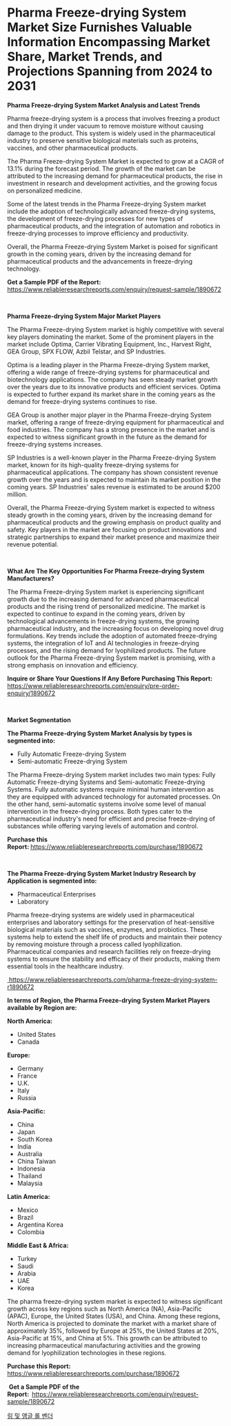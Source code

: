 <p><h1>Pharma Freeze-drying System Market Size Furnishes Valuable Information Encompassing Market Share, Market Trends, and Projections Spanning from 2024 to 2031</h1></p><p><strong>Pharma Freeze-drying System Market Analysis and Latest Trends</strong></p>
<p><p>Pharma freeze-drying system is a process that involves freezing a product and then drying it under vacuum to remove moisture without causing damage to the product. This system is widely used in the pharmaceutical industry to preserve sensitive biological materials such as proteins, vaccines, and other pharmaceutical products.</p><p>The Pharma Freeze-drying System Market is expected to grow at a CAGR of 13.1% during the forecast period. The growth of the market can be attributed to the increasing demand for pharmaceutical products, the rise in investment in research and development activities, and the growing focus on personalized medicine.</p><p>Some of the latest trends in the Pharma Freeze-drying System market include the adoption of technologically advanced freeze-drying systems, the development of freeze-drying processes for new types of pharmaceutical products, and the integration of automation and robotics in freeze-drying processes to improve efficiency and productivity.</p><p>Overall, the Pharma Freeze-drying System Market is poised for significant growth in the coming years, driven by the increasing demand for pharmaceutical products and the advancements in freeze-drying technology.</p></p>
<p><strong>Get a Sample PDF of the Report:&nbsp;</strong> <a href="https://www.reliableresearchreports.com/enquiry/request-sample/1890672">https://www.reliableresearchreports.com/enquiry/request-sample/1890672</a></p>
<p>&nbsp;</p>
<p><strong>Pharma Freeze-drying System Major Market Players</strong></p>
<p><p>The Pharma Freeze-drying System market is highly competitive with several key players dominating the market. Some of the prominent players in the market include Optima, Carrier Vibrating Equipment, Inc., Harvest Right, GEA Group, SPX FLOW, Azbil Telstar, and SP Industries.</p><p>Optima is a leading player in the Pharma Freeze-drying System market, offering a wide range of freeze-drying systems for pharmaceutical and biotechnology applications. The company has seen steady market growth over the years due to its innovative products and efficient services. Optima is expected to further expand its market share in the coming years as the demand for freeze-drying systems continues to rise.</p><p>GEA Group is another major player in the Pharma Freeze-drying System market, offering a range of freeze-drying equipment for pharmaceutical and food industries. The company has a strong presence in the market and is expected to witness significant growth in the future as the demand for freeze-drying systems increases.</p><p>SP Industries is a well-known player in the Pharma Freeze-drying System market, known for its high-quality freeze-drying systems for pharmaceutical applications. The company has shown consistent revenue growth over the years and is expected to maintain its market position in the coming years. SP Industries' sales revenue is estimated to be around $200 million.</p><p>Overall, the Pharma Freeze-drying System market is expected to witness steady growth in the coming years, driven by the increasing demand for pharmaceutical products and the growing emphasis on product quality and safety. Key players in the market are focusing on product innovations and strategic partnerships to expand their market presence and maximize their revenue potential.</p></p>
<p>&nbsp;</p>
<p><strong>What Are The Key Opportunities For Pharma Freeze-drying System Manufacturers?</strong></p>
<p><p>The Pharma Freeze-drying System market is experiencing significant growth due to the increasing demand for advanced pharmaceutical products and the rising trend of personalized medicine. The market is expected to continue to expand in the coming years, driven by technological advancements in freeze-drying systems, the growing pharmaceutical industry, and the increasing focus on developing novel drug formulations. Key trends include the adoption of automated freeze-drying systems, the integration of IoT and AI technologies in freeze-drying processes, and the rising demand for lyophilized products. The future outlook for the Pharma Freeze-drying System market is promising, with a strong emphasis on innovation and efficiency.</p></p>
<p><strong>Inquire or Share Your Questions If Any Before Purchasing This Report:</strong> <a href="https://www.reliableresearchreports.com/enquiry/pre-order-enquiry/1890672">https://www.reliableresearchreports.com/enquiry/pre-order-enquiry/1890672</a></p>
<p>&nbsp;</p>
<p><strong>Market Segmentation</strong></p>
<p><strong>The Pharma Freeze-drying System Market Analysis by types is segmented into:</strong></p>
<p><ul><li>Fully Automatic Freeze-drying System</li><li>Semi-automatic Freeze-drying System</li></ul></p>
<p><p>The Pharma Freeze-drying System market includes two main types: Fully Automatic Freeze-drying Systems and Semi-automatic Freeze-drying Systems. Fully automatic systems require minimal human intervention as they are equipped with advanced technology for automated processes. On the other hand, semi-automatic systems involve some level of manual intervention in the freeze-drying process. Both types cater to the pharmaceutical industry's need for efficient and precise freeze-drying of substances while offering varying levels of automation and control.</p></p>
<p><strong>Purchase this Report:&nbsp;</strong><a href="https://www.reliableresearchreports.com/purchase/1890672">https://www.reliableresearchreports.com/purchase/1890672</a></p>
<p>&nbsp;</p>
<p><strong>The Pharma Freeze-drying System Market Industry Research by Application is segmented into:</strong></p>
<p><ul><li>Pharmaceutical Enterprises</li><li>Laboratory</li></ul></p>
<p><p>Pharma freeze-drying systems are widely used in pharmaceutical enterprises and laboratory settings for the preservation of heat-sensitive biological materials such as vaccines, enzymes, and probiotics. These systems help to extend the shelf life of products and maintain their potency by removing moisture through a process called lyophilization. Pharmaceutical companies and research facilities rely on freeze-drying systems to ensure the stability and efficacy of their products, making them essential tools in the healthcare industry.</p></p>
<p><a href="https://www.reliableresearchreports.com/pharma-freeze-drying-system-r1890672">&nbsp;https://www.reliableresearchreports.com/pharma-freeze-drying-system-r1890672</a></p>
<p><strong>In terms of Region, the Pharma Freeze-drying System Market Players available by Region are:</strong></p>
<p>
    <p> <strong> North America: </strong>
        <ul>
            <li>United States</li>
            <li>Canada</li>
        </ul>
        </p> 
    <p> <strong> Europe: </strong>
        <ul>
            <li>Germany</li>
            <li>France</li>
            <li>U.K.</li>
            <li>Italy</li>
            <li>Russia</li>
        </ul>
        </p> 
    <p> <strong> Asia-Pacific: </strong>
        <ul>
            <li>China</li>
            <li>Japan</li>
            <li>South Korea</li>
            <li>India</li>
            <li>Australia</li>
            <li>China Taiwan</li>
            <li>Indonesia</li>
            <li>Thailand</li>
            <li>Malaysia</li>
        </ul>
        </p> 
    <p> <strong> Latin America: </strong>
        <ul>
            <li>Mexico</li>
            <li>Brazil</li>
            <li>Argentina Korea</li>
            <li>Colombia</li>
        </ul>
        </p> 
    <p> <strong> Middle East & Africa: </strong>
        <ul>
            <li>Turkey</li>
            <li>Saudi</li>
            <li>Arabia</li>
            <li>UAE</li>
            <li>Korea</li>
        </ul>
    </p>
    </p>
<p><p>The pharma freeze-drying system market is expected to witness significant growth across key regions such as North America (NA), Asia-Pacific (APAC), Europe, the United States (USA), and China. Among these regions, North America is projected to dominate the market with a market share of approximately 35%, followed by Europe at 25%, the United States at 20%, Asia-Pacific at 15%, and China at 5%. This growth can be attributed to increasing pharmaceutical manufacturing activities and the growing demand for lyophilization technologies in these regions.</p></p>
<p><strong>Purchase this Report: </strong><a href="https://www.reliableresearchreports.com/purchase/1890672">https://www.reliableresearchreports.com/purchase/1890672</a></p>
<p>&nbsp;<strong>Get a Sample PDF of the Report:&nbsp;&nbsp;</strong><a href="https://www.reliableresearchreports.com/enquiry/request-sample/1890672">https://www.reliableresearchreports.com/enquiry/request-sample/1890672</a></p>
<p><strong></strong></p>
<p><p><a href="https://github.com/mpodehpw07370073/Market-Research-Report-List-1/blob/main/685042940733.md">링 및 앵글 롤 벤더</a></p></p>